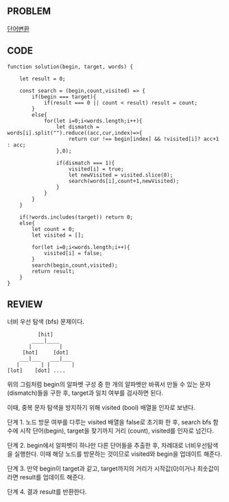 ## PROBLEM
[단어변환](https://programmers.co.kr/learn/courses/30/lessons/43163)

## CODE
```
function solution(begin, target, words) {
    
    let result = 0;
    
    const search = (begin,count,visited) => {
        if(begin === target){
            if(result === 0 || count < result) result = count;
        } 
        else{
            for(let i=0;i<words.length;i++){
                let dismatch = words[i].split("").reduce((acc,cur,index)=>{
                    return cur !== begin[index] && !visited[i]? acc+1 : acc;
                },0);
                
                if(dismatch === 1){
                    visited[i] = true;
                    let newVisited = visited.slice(0);
                    search(words[i],count+1,newVisited);
                }
            }
        }
    }
    
    if(!words.includes(target)) return 0;
    else{
        let count = 0;
        let visited = [];
        
        for(let i=0;i<words.length;i++){
            visited[i] = false;
        }
        search(begin,count,visited);
        return result;   
    }
}
```

## REVIEW

너비 우선 탐색 (bfs) 문제이다.

```
          [hit]
        ____|____
       |         |
     [hot]     [dot]
    ___|___   ___|___
   |       | |       |
[lot]    [dot] .... 

```

위의 그림처럼 begin의 알파벳 구성 중 한 개의 알파벳만 바꿔서 만들 수 있는 문자(dismatch)들을 구한 후, target과 일치 여부를 검사하면 된다.

이때, 중복 문자 탐색을 방지하기 위해 visited (bool) 배열을 인자로 보낸다. 

단계 1. 노드 방문 여부를 다루는 visited 배열을 false로 초기화 한 후, search bfs 함수에 시작 단어(begin), target을 찾기까지 거리 (count), visited를 인자로 넘긴다.

단계 2. begin에서 알파벳이 하나만 다른 단어들을 추출한 후, 차례대로 너비우선탐색을 실행한다. 이때 해당 노드를 방문하는 것이므로 visited와 begin을 업데이트 해준다.

단계 3. 만약 begin이 target과 같고, target까지의 거리가 시작값(0)이거나 최솟값이라면 result를 업데이트 해준다.

단계 4. 결과 result를 반환한다.
